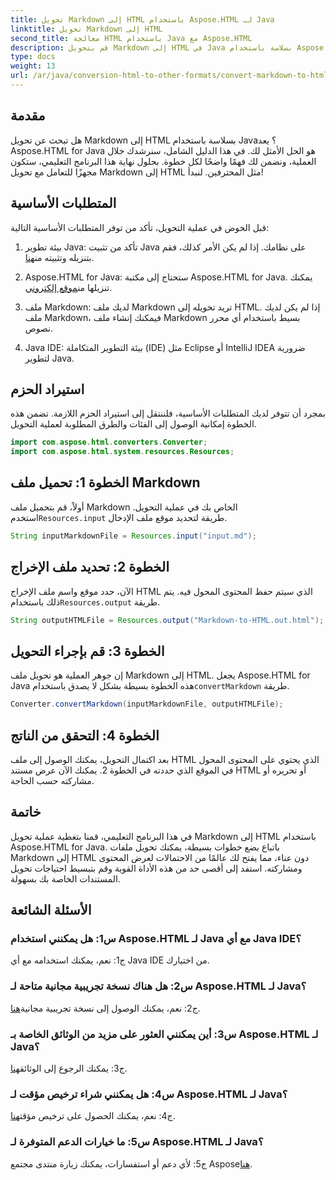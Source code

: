 ```yaml
---
title: تحويل Markdown إلى HTML باستخدام Aspose.HTML لـ Java
linktitle: تحويل Markdown إلى HTML
second_title: معالجة HTML باستخدام Java مع Aspose.HTML
description: قم بتحويل Markdown إلى HTML في Java بسلاسة باستخدام Aspose.HTML for Java. اتبع دليلنا خطوة بخطوة لتبسيط احتياجات تحويل المستندات الخاصة بك.
type: docs
weight: 13
url: /ar/java/conversion-html-to-other-formats/convert-markdown-to-html/
---
```


## مقدمة

هل تبحث عن تحويل Markdown إلى HTML بسلاسة باستخدام Java؟ يعد Aspose.HTML for Java هو الحل الأمثل لك. في هذا الدليل الشامل، سنرشدك خلال العملية، ونضمن لك فهمًا واضحًا لكل خطوة. بحلول نهاية هذا البرنامج التعليمي، ستكون مجهزًا للتعامل مع تحويل Markdown إلى HTML مثل المحترفين. لنبدأ!

## المتطلبات الأساسية

قبل الخوض في عملية التحويل، تأكد من توفر المتطلبات الأساسية التالية:

1.  بيئة تطوير Java: تأكد من تثبيت Java على نظامك. إذا لم يكن الأمر كذلك، فقم بتنزيله وتثبيته من[هنا](https://www.java.com).

2.  Aspose.HTML for Java: ستحتاج إلى مكتبة Aspose.HTML for Java. يمكنك تنزيلها من[موقع إلكتروني](https://releases.aspose.com/html/java/).

3. ملف Markdown: لديك ملف Markdown تريد تحويله إلى HTML. إذا لم يكن لديك ملف Markdown، فيمكنك إنشاء ملف Markdown بسيط باستخدام أي محرر نصوص.

4. Java IDE: بيئة التطوير المتكاملة (IDE) مثل Eclipse أو IntelliJ IDEA ضرورية لتطوير Java.

## استيراد الحزم

بمجرد أن تتوفر لديك المتطلبات الأساسية، فلننتقل إلى استيراد الحزم اللازمة. تضمن هذه الخطوة إمكانية الوصول إلى الفئات والطرق المطلوبة لعملية التحويل.

```java
import com.aspose.html.converters.Converter;
import com.aspose.html.system.resources.Resources;
```

## الخطوة 1: تحميل ملف Markdown

 أولاً، قم بتحميل ملف Markdown الخاص بك في عملية التحويل. استخدم`Resources.input` طريقة لتحديد موقع ملف الإدخال.

```java
String inputMarkdownFile = Resources.input("input.md");
```

## الخطوة 2: تحديد ملف الإخراج

 الآن، حدد موقع واسم ملف الإخراج HTML الذي سيتم حفظ المحتوى المحول فيه. يتم ذلك باستخدام`Resources.output` طريقة.

```java
String outputHTMLFile = Resources.output("Markdown-to-HTML.out.html");
```

## الخطوة 3: قم بإجراء التحويل

 إن جوهر العملية هو تحويل ملف Markdown إلى HTML. يجعل Aspose.HTML for Java هذه الخطوة بسيطة بشكل لا يصدق باستخدام`convertMarkdown` طريقة.

```java
Converter.convertMarkdown(inputMarkdownFile, outputHTMLFile);
```

## الخطوة 4: التحقق من الناتج

بعد اكتمال التحويل، يمكنك الوصول إلى ملف HTML الذي يحتوي على المحتوى المحول في الموقع الذي حددته في الخطوة 2. يمكنك الآن عرض مستند HTML أو تحريره أو مشاركته حسب الحاجة.

## خاتمة

في هذا البرنامج التعليمي، قمنا بتغطية عملية تحويل Markdown إلى HTML باستخدام Aspose.HTML for Java. باتباع بضع خطوات بسيطة، يمكنك تحويل ملفات Markdown إلى HTML دون عناء، مما يفتح لك عالمًا من الاحتمالات لعرض المحتوى ومشاركته. استفد إلى أقصى حد من هذه الأداة القوية وقم بتبسيط احتياجات تحويل المستندات الخاصة بك بسهولة.

## الأسئلة الشائعة

### س1: هل يمكنني استخدام Aspose.HTML لـ Java مع أي Java IDE؟

ج1: نعم، يمكنك استخدامه مع أي Java IDE من اختيارك.

### س2: هل هناك نسخة تجريبية مجانية متاحة لـ Aspose.HTML لـ Java؟

 ج2: نعم، يمكنك الوصول إلى نسخة تجريبية مجانية[هنا](https://releases.aspose.com/html/java).

### س3: أين يمكنني العثور على مزيد من الوثائق الخاصة بـ Aspose.HTML لـ Java؟

 ج3: يمكنك الرجوع إلى الوثائق[هنا](https://reference.aspose.com/html/java/).

### س4: هل يمكنني شراء ترخيص مؤقت لـ Aspose.HTML لـ Java؟

 ج4: نعم، يمكنك الحصول على ترخيص مؤقت[هنا](https://purchase.aspose.com/temporary-license/).

### س5: ما خيارات الدعم المتوفرة لـ Aspose.HTML لـ Java؟

 ج5: لأي دعم أو استفسارات، يمكنك زيارة منتدى مجتمع Aspose[هنا](https://forum.aspose.com/).